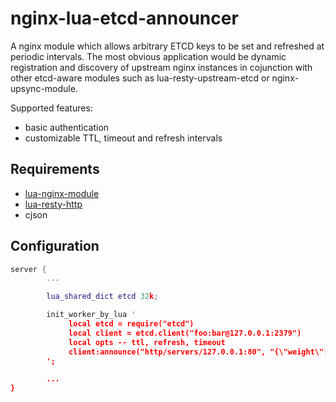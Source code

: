 # nginx-lua-etcd-announcer
A nginx module which allows arbitrary ETCD keys to be set and refreshed at periodic intervals.
The most obvious application would be dynamic registration and discovery of upstream nginx instances in cojunction with other etcd-aware modules such as lua-resty-upstream-etcd or nginx-upsync-module.

Supported features:
* basic authentication
* customizable TTL, timeout and refresh intervals

## Requirements
* [lua-nginx-module](https://github.com/openresty/lua-nginx-module)
* [lua-resty-http](https://github.com/pintsized/lua-resty-http)
* cjson

## Configuration

```lua
server {
        ...

        lua_shared_dict etcd 32k;

        init_worker_by_lua '
             local etcd = require("etcd")
             local client = etcd.client("foo:bar@127.0.0.1:2379")
             local opts -- ttl, refresh, timeout
             client:announce("http/servers/127.0.0.1:80", "{\"weight\":2, \"max_fails\":2, \"fail_timeout\":10, \"down\":1}", ngx.shared.etcd, opts)
        ';

        ...
}
```
